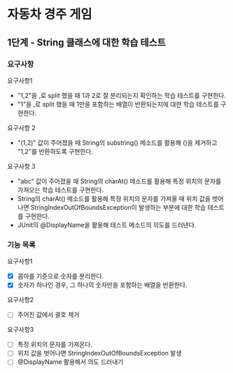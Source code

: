 # 자동차 경주 게임
## 1단계 - String 클래스에 대한 학습 테스트
### 요구사항 
요구사항1
- "1,2"을 ,로 split 했을 때 1과 2로 잘 분리되는지 확인하는 학습 테스트를 구현한다.
- "1"을 ,로 split 했을 때 1만을 포함하는 배열이 반환되는지에 대한 학습 테스트를 구현한다.

요구사항 2
- "(1,2)" 값이 주어졌을 때 String의 substring() 메소드를 활용해 ()을 제거하고 "1,2"를 반환하도록 구현한다.

요구사항 3
- "abc" 값이 주어졌을 때 String의 charAt() 메소드를 활용해 특정 위치의 문자를 가져오는 학습 테스트를 구현한다. 
- String의 charAt() 메소드를 활용해 특정 위치의 문자를 가져올 때 위치 값을 벗어나면 StringIndexOutOfBoundsException이 발생하는 부분에 대한 학습 테스트를 구현한다. 
- JUnit의 @DisplayName을 활용해 테스트 메소드의 의도를 드러낸다.

### 기능 목록
요구사항1
- [x] 콤마를 기준으로 숫자를 분리한다.
- [x] 숫자가 하나인 경우, 그 하나의 숫자만을 포함하는 배열을 반환한다. 

요구사항2 
- [ ] 주어진 값에서 괄호 제거

요구사항3
- [ ] 특정 위치의 문자를 가져온다.
- [ ] 위치 값을 벗어나면 StringIndexOutOfBoundsException 발생
- [ ] @DisplayName 활용해서 의도 드러내기
